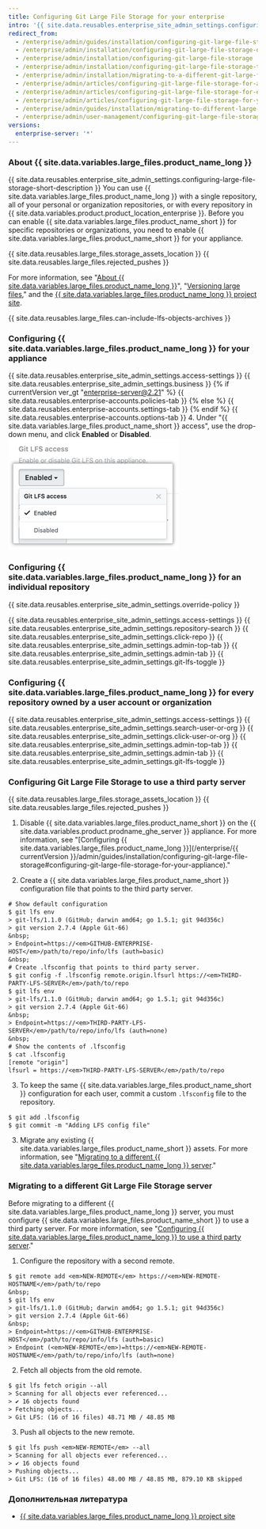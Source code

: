 ```yaml
---
title: Configuring Git Large File Storage for your enterprise
intro: '{{ site.data.reusables.enterprise_site_admin_settings.configuring-large-file-storage-short-description }}'
redirect_from:
  - /enterprise/admin/guides/installation/configuring-git-large-file-storage-on-github-enterprise/
  - /enterprise/admin/installation/configuring-git-large-file-storage-on-github-enterprise-server
  - /enterprise/admin/installation/configuring-git-large-file-storage
  - /enterprise/admin/installation/configuring-git-large-file-storage-to-use-a-third-party-server
  - /enterprise/admin/installation/migrating-to-a-different-git-large-file-storage-server
  - /enterprise/admin/articles/configuring-git-large-file-storage-for-a-repository/
  - /enterprise/admin/articles/configuring-git-large-file-storage-for-every-repository-owned-by-a-user-account-or-organization/
  - /enterprise/admin/articles/configuring-git-large-file-storage-for-your-appliance/
  - /enterprise/admin/guides/installation/migrating-to-different-large-file-storage-server/
  - /enterprise/admin/user-management/configuring-git-large-file-storage-for-your-enterprise
versions:
  enterprise-server: '*'
---
```


### About {{ site.data.variables.large_files.product_name_long }}

{{ site.data.reusables.enterprise_site_admin_settings.configuring-large-file-storage-short-description }} You can use {{ site.data.variables.large_files.product_name_long }} with a single repository, all of your personal or organization repositories, or with every repository in {{ site.data.variables.product.product_location_enterprise }}. Before you can enable {{ site.data.variables.large_files.product_name_short }} for specific repositories or organizations, you need to enable {{ site.data.variables.large_files.product_name_short }} for your appliance.

{{ site.data.reusables.large_files.storage_assets_location }}
{{ site.data.reusables.large_files.rejected_pushes }}

For more information, see "[About {{ site.data.variables.large_files.product_name_long }}](/articles/about-git-large-file-storage)", "[Versioning large files](/enterprise/user/articles/versioning-large-files/)," and the [{{ site.data.variables.large_files.product_name_long }} project site](https://git-lfs.github.com/).

{{ site.data.reusables.large_files.can-include-lfs-objects-archives }}

### Configuring {{ site.data.variables.large_files.product_name_long }} for your appliance

{{ site.data.reusables.enterprise_site_admin_settings.access-settings }}
{{ site.data.reusables.enterprise_site_admin_settings.business }}
{% if currentVersion ver_gt "enterprise-server@2.21" %}
{{ site.data.reusables.enterprise-accounts.policies-tab }}
{% else %}
{{ site.data.reusables.enterprise-accounts.settings-tab }}
{% endif %}
{{ site.data.reusables.enterprise-accounts.options-tab }}
4. Under "{{ site.data.variables.large_files.product_name_short }} access", use the drop-down menu, and click **Enabled** or **Disabled**. ![Git LFS Access](/assets/images/enterprise/site-admin-settings/git-lfs-admin-center.png)

### Configuring {{ site.data.variables.large_files.product_name_long }} for an individual repository

{{ site.data.reusables.enterprise_site_admin_settings.override-policy }}

{{ site.data.reusables.enterprise_site_admin_settings.access-settings }}
{{ site.data.reusables.enterprise_site_admin_settings.repository-search }}
{{ site.data.reusables.enterprise_site_admin_settings.click-repo }}
{{ site.data.reusables.enterprise_site_admin_settings.admin-top-tab }}
{{ site.data.reusables.enterprise_site_admin_settings.admin-tab }}
{{ site.data.reusables.enterprise_site_admin_settings.git-lfs-toggle }}

### Configuring {{ site.data.variables.large_files.product_name_long }} for every repository owned by a user account or organization

{{ site.data.reusables.enterprise_site_admin_settings.access-settings }}
{{ site.data.reusables.enterprise_site_admin_settings.search-user-or-org }}
{{ site.data.reusables.enterprise_site_admin_settings.click-user-or-org }}
{{ site.data.reusables.enterprise_site_admin_settings.admin-top-tab }}
{{ site.data.reusables.enterprise_site_admin_settings.admin-tab }}
{{ site.data.reusables.enterprise_site_admin_settings.git-lfs-toggle }}

### Configuring Git Large File Storage to use a third party server

{{ site.data.reusables.large_files.storage_assets_location }}
{{ site.data.reusables.large_files.rejected_pushes }}

1. Disable {{ site.data.variables.large_files.product_name_short }} on the {{ site.data.variables.product.prodname_ghe_server }} appliance. For more information, see "[Configuring {{ site.data.variables.large_files.product_name_long }}](/enterprise/{{ currentVersion }}/admin/guides/installation/configuring-git-large-file-storage#configuring-git-large-file-storage-for-your-appliance)."

2. Create a {{ site.data.variables.large_files.product_name_short }} configuration file that points to the third party server.
  ```shell
  # Show default configuration
  $ git lfs env
  > git-lfs/1.1.0 (GitHub; darwin amd64; go 1.5.1; git 94d356c)
  > git version 2.7.4 (Apple Git-66)
  &nbsp;
  > Endpoint=https://<em>GITHUB-ENTERPRISE-HOST</em>/path/to/repo/info/lfs (auth=basic)
  &nbsp;
  # Create .lfsconfig that points to third party server.
  $ git config -f .lfsconfig remote.origin.lfsurl https://<em>THIRD-PARTY-LFS-SERVER</em>/path/to/repo
  $ git lfs env
  > git-lfs/1.1.0 (GitHub; darwin amd64; go 1.5.1; git 94d356c)
  > git version 2.7.4 (Apple Git-66)
  &nbsp;
  > Endpoint=https://<em>THIRD-PARTY-LFS-SERVER</em>/path/to/repo/info/lfs (auth=none)
  &nbsp;
  # Show the contents of .lfsconfig
  $ cat .lfsconfig
  [remote "origin"]
  lfsurl = https://<em>THIRD-PARTY-LFS-SERVER</em>/path/to/repo
  ```

3. To keep the same {{ site.data.variables.large_files.product_name_short }} configuration for each user, commit a custom `.lfsconfig` file to the repository.
  ```shell
  $ git add .lfsconfig
  $ git commit -m "Adding LFS config file"
  ```
3. Migrate any existing {{ site.data.variables.large_files.product_name_short }} assets. For more information, see "[Migrating to a different {{ site.data.variables.large_files.product_name_long }} server](#migrating-to-a-different-git-large-file-storage-server)."

### Migrating to a different Git Large File Storage server

Before migrating to a different {{ site.data.variables.large_files.product_name_long }} server, you must configure {{ site.data.variables.large_files.product_name_short }} to use a third party server. For more information, see "[Configuring {{ site.data.variables.large_files.product_name_long }} to use a third party server](#configuring-git-large-file-storage-to-use-a-third-party-server)."

1. Configure the repository with a second remote.
  ```shell
  $ git remote add <em>NEW-REMOTE</em> https://<em>NEW-REMOTE-HOSTNAME</em>/path/to/repo
  &nbsp;
  $ git lfs env
  > git-lfs/1.1.0 (GitHub; darwin amd64; go 1.5.1; git 94d356c)
  > git version 2.7.4 (Apple Git-66)
  &nbsp;
  > Endpoint=https://<em>GITHUB-ENTERPRISE-HOST</em>/path/to/repo/info/lfs (auth=basic)
  > Endpoint (<em>NEW-REMOTE</em>)=https://<em>NEW-REMOTE-HOSTNAME</em>/path/to/repo/info/lfs (auth=none)
  ```

2. Fetch all objects from the old remote.
  ```shell
  $ git lfs fetch origin --all
  > Scanning for all objects ever referenced...
  > ✔ 16 objects found
  > Fetching objects...
  > Git LFS: (16 of 16 files) 48.71 MB / 48.85 MB
  ```

3. Push all objects to the new remote.
  ```shell
  $ git lfs push <em>NEW-REMOTE</em> --all
  > Scanning for all objects ever referenced...
  > ✔ 16 objects found
  > Pushing objects...
  > Git LFS: (16 of 16 files) 48.00 MB / 48.85 MB, 879.10 KB skipped
  ```

### Дополнительная литература

- [{{ site.data.variables.large_files.product_name_long }} project site](https://git-lfs.github.com/)
